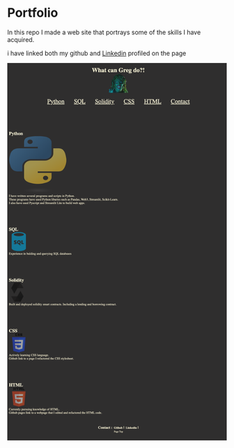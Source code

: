 # Portfolio
 
In this repo I made a web site that portrays some of the skills I have acquired.<br>

i have linked both my github and [Linkedin]("https://www.linkedin.com/in/greg-stevenson-422931a9/") profiled on the page

[![screenshot](./resources/images/Screenshot.png)](https://olegreg762.github.io/Full_Stack_Portfolio/
)
